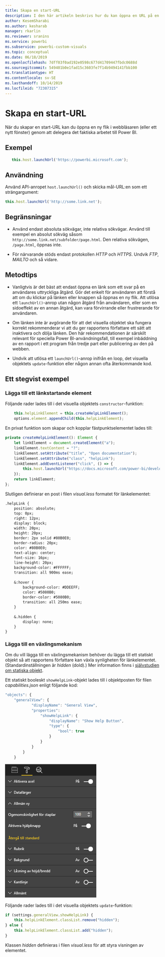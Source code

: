 ```yaml
---
title: Skapa en start-URL
description: I den här artikeln beskrivs hur du kan öppna en URL på en ny flik med hjälp av visuella Power BI-objekt.
author: KesemSharabi
ms.author: kesharab
manager: rkarlin
ms.reviewer: sranins
ms.service: powerbi
ms.subservice: powerbi-custom-visuals
ms.topic: conceptual
ms.date: 06/18/2019
ms.openlocfilehash: 7dff03f0ad192e0598c677d41709447fbdc0688d
ms.sourcegitcommit: 549401b0e1fad15c3603fe7f14b9494141fbb100
ms.translationtype: HT
ms.contentlocale: sv-SE
ms.lasthandoff: 10/14/2019
ms.locfileid: "72307315"
---
```

# <a name="create-a-launch-url"></a>Skapa en start-URL

När du skapar en start-URL kan du öppna en ny flik i webbläsaren (eller ett nytt fönster) genom att delegera det faktiska arbetet till Power BI.

## <a name="sample"></a>Exempel

```typescript
   this.host.launchUrl('https://powerbi.microsoft.com');
```

## <a name="usage"></a>Användning

Använd API-anropet `host.launchUrl()` och skicka mål-URL:en som ett strängargument:

```typescript
this.host.launchUrl('http://some.link.net');
```

## <a name="restrictions"></a>Begränsningar

* Använd endast absoluta sökvägar, inte relativa sökvägar. Använd till exempel en absolut sökväg såsom `http://some.link.net/subfolder/page.html`. Den relativa sökvägen, `/page.html`, öppnas inte.

* För närvarande stöds endast protokollen *HTTP* och *HTTPS*. Undvik *FTP*, *MAILTO* och så vidare.

## <a name="best-practices"></a>Metodtips

* Vanligtvis är det bäst att endast öppna en länk som ett svar på en användares uttryckliga åtgärd. Gör det enkelt för användaren att förstå att om du klickar på länken eller knappen så öppnas en ny flik. Att utlösa ett `launchUrl()`-anrop utan någon åtgärd från användaren, eller som en sidoeffekt av en annan åtgärd, kan vara förvirrande eller frustrerande för användaren.

* Om länken inte är avgörande för att det visuella objektet ska fungera korrekt rekommenderar vi att du ger rapportens författare ett sätt att inaktivera och dölja länken. Den här rekommendationen är särskilt relevant för speciella Power BI-användningsfall, till exempel inbäddning av en rapport i ett program från tredje part eller publicering av den på webben.

* Undvik att utlösa ett `launchUrl()`-anrop inifrån en loop, det visuella objektets `update`-funktion eller någon annan ofta återkommande kod.

## <a name="a-step-by-step-example"></a>Ett stegvist exempel

### <a name="add-a-link-launching-element"></a>Lägga till ett länkstartande element

Följande rader lades till i det visuella objektets `constructor`-funktion:

```typescript
    this.helpLinkElement = this.createHelpLinkElement();
    options.element.appendChild(this.helpLinkElement);
```

En privat funktion som skapar och kopplar fästpunktselementet lades till:

```typescript
private createHelpLinkElement(): Element {
    let linkElement = document.createElement("a");
    linkElement.textContent = "?";
    linkElement.setAttribute("title", "Open documentation");
    linkElement.setAttribute("class", "helpLink");
    linkElement.addEventListener("click", () => {
        this.host.launchUrl("https://docs.microsoft.com/power-bi/developer/visuals/custom-visual-develop-tutorial");
    });
    return linkElement;
};
```

Slutligen definierar en post i filen *visual.less* formatet för länkelementet:

```less
.helpLink {
    position: absolute;
    top: 0px;
    right: 12px;
    display: block;
    width: 20px;
    height: 20px;
    border: 2px solid #80B0E0;
    border-radius: 20px;
    color: #80B0E0;
    text-align: center;
    font-size: 16px;
    line-height: 20px;
    background-color: #FFFFFF;
    transition: all 900ms ease;

    &:hover {
        background-color: #DDEEFF;
        color: #5080B0;
        border-color: #5080B0;
        transition: all 250ms ease;
    }

    &.hidden {
        display: none;
    }
}
```

### <a name="add-a-toggling-mechanism"></a>Lägga till en växlingsmekanism

Om du vill lägga till en växlingsmekanism behöver du lägga till ett statiskt objekt så att rapportens författare kan växla synligheten för länkelementet. (Standardinställningen är *hidden* (dold).) Mer information finns i [självstudien om statiska objekt](https://microsoft.github.io/PowerBI-visuals/docs/concepts/objects-and-properties).

Ett statiskt booleskt `showHelpLink`-objekt lades till i objektposten för filen *capabilities.json* enligt följande kod:

```typescript
"objects": {
    "generalView": {
            "displayName": "General View",
            "properties":
                "showHelpLink": {
                    "displayName": "Show Help Button",
                    "type": {
                        "bool": true
                    }
                }
            }
        }
    }
```

![Starta URL – växling](./media/launchurl-toggle.png)

Följande rader lades till i det visuella objektets `update`-funktion:

```typescript
if (settings.generalView.showHelpLink) {
    this.helpLinkElement.classList.remove("hidden");
} else {
    this.helpLinkElement.classList.add("hidden");
}
```

Klassen *hidden* definieras i filen *visual.less* för att styra visningen av elementet.

